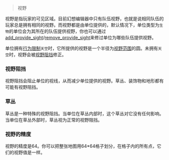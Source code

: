 > 视野

视野是指玩家的可见区域。目前幻想编辑器中只有队伍视野，也就是说相同队伍的玩家总是拥有相同的视野。而视野都是由单位提供的，默认情况下，单位类型为`生物`的单位会为其所在的队伍提供视野，你也可以通过[add_provide_sight]/[remove_provide_sight]来修过单位为哪些队伍提供视野。

单位拥有[行为限制]`天空`时，它所提供的视野是一个半径为[视野范围]的圆。未拥有`天空`时，视野会被[视野阻挡]修正。


### 视野阻挡

视野阻挡会阻止单位的视线，从而减少单位提供的视野。草丛、装饰物和地形都有可能有视野阻挡。

### 草丛

草丛是一种特殊的视野阻挡。当单位在草丛内部时，这个草丛对它没有任何影响。当单位在草丛外部时，草丛视为正常的视野阻挡。

### 视野的精度

视野的精度是64。你可以把整张地图用64*64格子划分，在格子内的所有点，它们的视野值是一样。

[add_provide_sight]: 404
[remove_provide_sight]: 404
[行为限制]: /ac/unit/restriction
[视野范围]: /ac/unit/attribute?id=视野范围
[视野阻挡]: /ac/game/视野?id=视野阻挡
